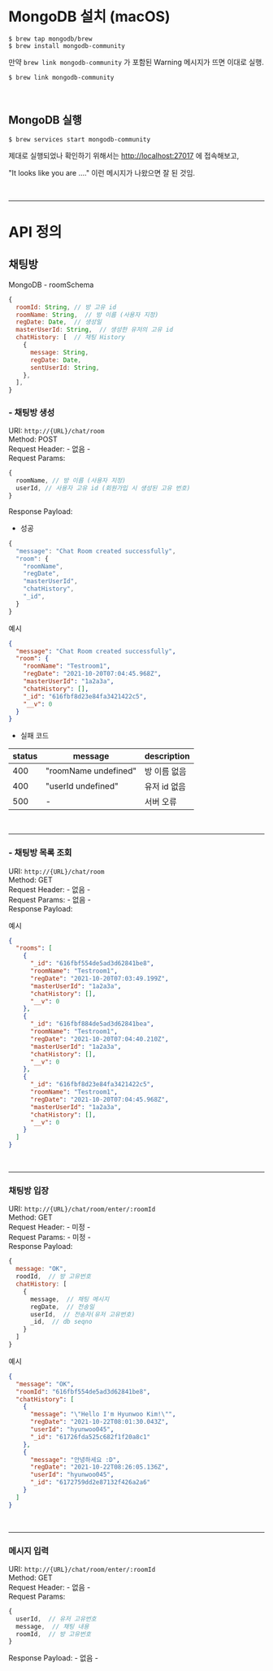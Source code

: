 # MongoDB 설치 (macOS)

```
$ brew tap mongodb/brew
$ brew install mongodb-community
```

만약 `brew link mongodb-community` 가 포함된 Warning 메시지가 뜨면 이대로 실행.

```
$ brew link mongodb-community
```

<br/>

## MongoDB 실행

```
$ brew services start mongodb-community
```

제대로 실행되었나 확인하기 위해서는 [http://localhost:27017](http://localhost:27017) 에 접속해보고,

"It looks like you are ...." 이런 메시지가 나왔으면 잘 된 것임.

<br/>

---

# API 정의

## 채팅방

MongoDB - roomSchema

```js
{
  roomId: String, // 방 고유 id
  roomName: String,  // 방 이름 (사용자 지정)
  regDate: Date,  // 생성일
  masterUserId: String,  // 생성한 유저의 고유 id
  chatHistory: [  // 채팅 History
    {
      message: String,
      regDate: Date,
      sentUserId: String,
    },
  ],
}
```

### - 채팅방 생성

URI: `http://{URL}/chat/room` <br/>
Method: POST <br/>
Request Header: - 없음 - <br/>
Request Params:

```js
{
  roomName, // 방 이름 (사용자 지정)
  userId, // 사용자 고유 id (회원가입 시 생성된 고유 번호)
}
```

Response Payload:

- 성공

```js
{
  "message": "Chat Room created successfully",
  "room": {
    "roomName",
    "regDate",
    "masterUserId",
    "chatHistory",
    "_id",
  }
}
```

예시

```json
{
  "message": "Chat Room created successfully",
  "room": {
    "roomName": "Testroom1",
    "regDate": "2021-10-20T07:04:45.968Z",
    "masterUserId": "1a2a3a",
    "chatHistory": [],
    "_id": "616fbf8d23e84fa3421422c5",
    "__v": 0
  }
}
```

- 실패 코드

| status | message              | description  |
| ------ | -------------------- | ------------ |
| 400    | "roomName undefined" | 방 이름 없음 |
| 400    | "userId undefined"   | 유저 id 없음 |
| 500    | -                    | 서버 오류    |

<br/>

---

### - 채팅방 목록 조회

URI: `http://{URL}/chat/room` <br/>
Method: GET <br/>
Request Header: - 없음 - <br/>
Request Params: - 없음 - <br/>
Response Payload:

예시

```json
{
  "rooms": [
    {
      "_id": "616fbf554de5ad3d62841be8",
      "roomName": "Testroom1",
      "regDate": "2021-10-20T07:03:49.199Z",
      "masterUserId": "1a2a3a",
      "chatHistory": [],
      "__v": 0
    },
    {
      "_id": "616fbf884de5ad3d62841bea",
      "roomName": "Testroom1",
      "regDate": "2021-10-20T07:04:40.210Z",
      "masterUserId": "1a2a3a",
      "chatHistory": [],
      "__v": 0
    },
    {
      "_id": "616fbf8d23e84fa3421422c5",
      "roomName": "Testroom1",
      "regDate": "2021-10-20T07:04:45.968Z",
      "masterUserId": "1a2a3a",
      "chatHistory": [],
      "__v": 0
    }
  ]
}
```

<br/>

---

### 채팅방 입장

URI: `http://{URL}/chat/room/enter/:roomId` <br/>
Method: GET <br/>
Request Header: - 미정 - <br/>
Request Params: - 미정 - <br/>
Response Payload:

```js
{
  message: "OK",
  roodId,  // 방 고유번호
  chatHistory: [
    {
      message,  // 채팅 메시지
      regDate,  // 전송일
      userId,  // 전송자(유저 고유번호)
      _id,  // db seqno
    }
  ]
}
```

예시

```json
{
  "message": "OK",
  "roomId": "616fbf554de5ad3d62841be8",
  "chatHistory": [
    {
      "message": "\"Hello I'm Hyunwoo Kim!\"",
      "regDate": "2021-10-22T08:01:30.043Z",
      "userId": "hyunwoo045",
      "_id": "61726fda525c682f1f20a8c1"
    },
    {
      "message": "안녕하세요 :D",
      "regDate": "2021-10-22T08:26:05.136Z",
      "userId": "hyunwoo045",
      "_id": "6172759dd2e87132f426a2a6"
    }
  ]
}
```

<br/>

---

### 메시지 입력

URI: `http://{URL}/chat/room/enter/:roomId` <br/>
Method: GET <br/>
Request Header: - 없음 - <br/>
Request Params:

```js
{
  userId,  // 유저 고유번호
  message,  // 채팅 내용
  roomId,  // 방 고유번호
}
```

Response Payload: - 없음 -
